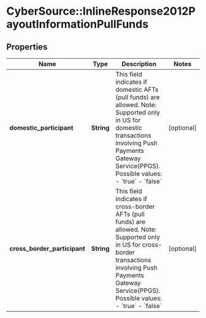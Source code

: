 # CyberSource::InlineResponse2012PayoutInformationPullFunds

## Properties
Name | Type | Description | Notes
------------ | ------------- | ------------- | -------------
**domestic_participant** | **String** | This field indicates if domestic AFTs (pull funds) are allowed. Note: Supported only in US for domestic transactions involving Push Payments Gateway Service(PPGS). Possible values:   - &#x60;true&#x60;   - &#x60;false&#x60;  | [optional] 
**cross_border_participant** | **String** | This field indicates if cross-border AFTs (pull funds) are allowed. Note: Supported only in US for cross-border transactions involving Push Payments Gateway Service(PPGS). Possible values:   - &#x60;true&#x60;   - &#x60;false&#x60;  | [optional] 


